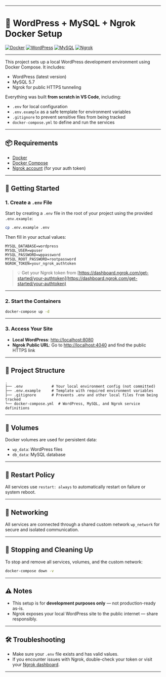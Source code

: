 
---

# 🐳 WordPress + MySQL + Ngrok Docker Setup

[![Docker](https://img.shields.io/badge/docker-ready-blue?logo=docker&logoColor=white)](https://www.docker.com/)
[![WordPress](https://img.shields.io/badge/wordpress-dev-blueviolet?logo=wordpress&logoColor=white)](https://wordpress.org/)
[![MySQL](https://img.shields.io/badge/mysql-5.7-blue?logo=mysql&logoColor=white)](https://www.mysql.com/)
[![Ngrok](https://img.shields.io/badge/ngrok-enabled-orange?logo=ngrok&logoColor=white)](https://ngrok.com/)

---

This project sets up a local WordPress development environment using Docker Compose. It includes:
- WordPress (latest version)
- MySQL 5.7
- Ngrok for public HTTPS tunneling

Everything was built **from scratch in VS Code**, including:
- `.env` for local configuration
- `.env.example` as a safe template for environment variables
- `.gitignore` to prevent sensitive files from being tracked
- `docker-compose.yml` to define and run the services

---

## 📦 Requirements

- [Docker](https://www.docker.com/)
- [Docker Compose](https://docs.docker.com/compose/)
- [Ngrok account](https://ngrok.com/) (for your auth token)

---

## 🚀 Getting Started

### 1. Create a `.env` File

Start by creating a `.env` file in the root of your project using the provided `.env.example`:

```bash
cp .env.example .env
```

Then fill in your actual values:

```env
MYSQL_DATABASE=wordpress
MYSQL_USER=wpuser
MYSQL_PASSWORD=wppassword
MYSQL_ROOT_PASSWORD=rootpassword
NGROK_TOKEN=your_ngrok_authtoken
```

> 💡 Get your Ngrok token from [https://dashboard.ngrok.com/get-started/your-authtoken](https://dashboard.ngrok.com/get-started/your-authtoken)

---

### 2. Start the Containers

```bash
docker-compose up -d
```

---

### 3. Access Your Site

- **Local WordPress**: [http://localhost:8080](http://localhost:8080)
- **Ngrok Public URL**: Go to [http://localhost:4040](http://localhost:4040) and find the public HTTPS link

---

## 📁 Project Structure

```
.
├── .env             # Your local environment config (not committed)
├── .env.example     # Template with required environment variables
├── .gitignore       # Prevents .env and other local files from being tracked
└── docker-compose.yml  # WordPress, MySQL, and Ngrok service definitions
```

---

## 📁 Volumes

Docker volumes are used for persistent data:

- `wp_data`: WordPress files
- `db_data`: MySQL database

---

## 🔄 Restart Policy

All services use `restart: always` to automatically restart on failure or system reboot.

---

## 📡 Networking

All services are connected through a shared custom network `wp_network` for secure and isolated communication.

---

## 🧹 Stopping and Cleaning Up

To stop and remove all services, volumes, and the custom network:

```bash
docker-compose down -v
```

---

## ⚠️ Notes

- This setup is for **development purposes only** — not production-ready as-is.
- Ngrok exposes your local WordPress site to the public internet — share responsibly.

---

## 🛠 Troubleshooting

- Make sure your `.env` file exists and has valid values.
- If you encounter issues with Ngrok, double-check your token or visit your [Ngrok dashboard](https://dashboard.ngrok.com).

---
